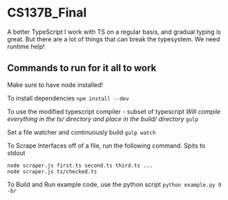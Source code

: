 # CS137B_Final
A better TypeScript
I work with TS on a regular basis, and gradual typing is great. But there are a lot of things that can break the typesystem.
We need runtime help!

Commands to run for it all to work
----------------
Make sure to have node installed!

To install dependencies
`npm install --dev`

To use the modified typescript compiler - subset of typescript
*Will compile everything in the ts/ directory and place in the build/ directory*
`gulp`

Set a file watcher and continuously build
`gulp watch`

To Scrape Interfaces off of a file, run the following command. Spits to stdout
```
node scraper.js first.ts second.ts third.ts ...
node scraper.js ts/checked.ts
```

To Build and Run example code, use the python script
`python example.py 9 -br`
